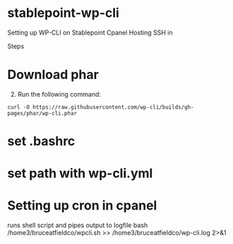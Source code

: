 # stablepoint-wp-cli
Setting up WP-CLI on Stablepoint Cpanel Hosting
SSH in

Steps

# Download phar

2. Run the following command:
```
curl -O https://raw.githubusercontent.com/wp-cli/builds/gh-pages/phar/wp-cli.phar  
```

# set .bashrc

# set path with wp-cli.yml
 

# Setting up cron in cpanel
runs shell script and pipes output to logfile
bash /home3/bruceatfieldco/wpcli.sh >> /home3/bruceatfieldco/wp-cli.log 2>&1
